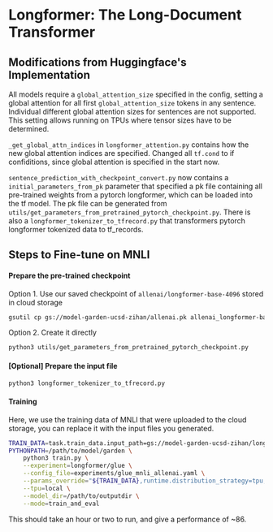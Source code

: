 # Longformer: The Long-Document Transformer

## Modifications from Huggingface's Implementation
All models require a `global_attention_size` specified in the config, 
setting a global attention for all first `global_attention_size` tokens in any sentence. 
Individual different global attention sizes for sentences are not supported.
This setting allows running on TPUs where tensor sizes have to be determined.

`_get_global_attn_indices` in `longformer_attention.py` contains how the new global attention indices are specified.
Changed all `tf.cond` to if confiditions, since global attention is specified in the start now.

`sentence_prediction_with_checkpoint_convert.py` now contains a `initial_parameters_from_pk` parameter that
specified a pk file containing all pre-trained weights from a pytorch longformer, which can be loaded into the 
tf model.
The pk file can be generated from `utils/get_parameters_from_pretrained_pytorch_checkpoint.py`.
There is also a `longformer_tokenizer_to_tfrecord.py` that transformers pytorch longformer tokenized data to tf_records.

## Steps to Fine-tune on MNLI
#### Prepare the pre-trained checkpoint
Option 1. Use our saved checkpoint of `allenai/longformer-base-4096` stored in cloud storage
```bash
gsutil cp gs://model-garden-ucsd-zihan/allenai.pk allenai_longformer-base-4096.pk
```
Option 2. Create it directly
```bash
python3 utils/get_parameters_from_pretrained_pytorch_checkpoint.py
```
#### [Optional] Prepare the input file
```bash
python3 longformer_tokenizer_to_tfrecord.py
```
#### Training
Here, we use the training data of MNLI that were uploaded to the cloud storage, you can replace it with the input files you generated.
```bash
TRAIN_DATA=task.train_data.input_path=gs://model-garden-ucsd-zihan/longformer_allenai_mnli_train.tf_record,task.validation_data.input_path=gs://model-garden-ucsd-zihan/longformer_allenai_mnli_eval.tf_record
PYTHONPATH=/path/to/model/garden \
    python3 train.py \
    --experiment=longformer/glue \
    --config_file=experiments/glue_mnli_allenai.yaml \
    --params_override="${TRAIN_DATA},runtime.distribution_strategy=tpu,task.initial_parameters_from_pk=allenai_longformer-base-4096.pk" \
    --tpu=local \
    --model_dir=/path/to/outputdir \
    --mode=train_and_eval 
```
This should take an hour or two to run, and give a performance of ~86.